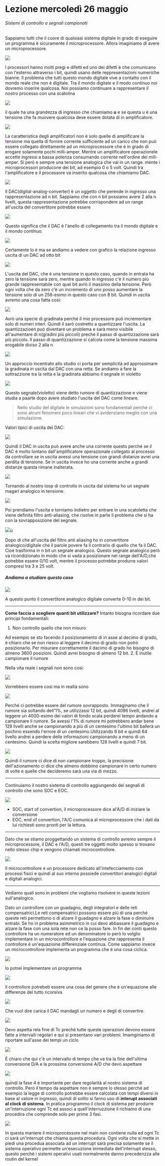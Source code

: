 # Lezione mercoledì 26 maggio

###### Sistemi di controllo a segnali campionati

Sappiamo tutti che il cuore di qualsiasi sistema digitale in grado di eseguire un programma è sicuramente il microprocessore. Allora imaginiamo di avere un microprocessore.

![](img1.png)

I processori hanno molti pregi e difetti ed uno dei difetti è che comunicano con l'esterno attraverso i bit, quindi usano delle reppresentazioni numeriche bianrie. Il problema che tutti questo mondo digitale vive a contatto con il mondo reale che non è digitale. Tra il mondo digitale e il modo continuo noi dovremo inserire qualcosa. Noi possiamo continuare a rappresentare il nostro processo con una scatolina

![](img2.png)

il quale ha una grandezza di ingresso che chiamiamo __u__ e se questa u è una tensione che fa muovere qualcosa deve essere dotata di in amplificatore.

![](img3.png)

La caratteristica degli amplificatori non è solo quelle di amplificare la tensione ma quella di fornire corrente sufficiente ad un carico che non può essere collegato direttamente ad un microprocessore che è in grado di erogare solamente pochi milli-amper. Mentre un amplificatore operazionele accette ingressi a bassa potenza consumando corrente nell'ordine dei mill-amper. Si però e sempre una tensione analogica che vai in un range. mente i microprocessori producone dei bit, ad esempio 0 o 5 volt. Quindi tra l'amplificatore e il processore va inserito qualcosa che chiamiamo DAC.

![](img.png)

Il DAC(digital-analog-converter) è un oggetto che perende in ingresso una rappresentazione ad n bit. Sappiamo che con n bit possiamo avere 2 alla n livelli, questa rappresentazione potrebbe corrispondere ad un range all'uscita del convertitore potrebbe essere  

![](img4.png)

Questo significa che il DAC è l'anello di collegamento tra il mondo digitale e il mondo continuo.

![](img5.png)

Certamente lo è ma se andiamo a vedere con grafico la relazione ingresso uscita di un DAC ad otto bit

![](img.png)

L'uscita del DAC, che è una tensione in questo caso, quando in entrata ha zero la tensione sarà zero, mentre quando in ingresso c'è il numero più grande rappresentabile con quei bit avrò il massimo della tensione. Però ogni volta che da zero c'è un incremento di uno posso aumentare la tensione solo di un 256-esimo in questo caso con 8 bit. Quindi in uscita avremo una cosa fatta così:

![](img6.png)

Avrò una specie di gradinata perché il mio processore può incrementare solo di numeri interi. Quindi il sarò costretto a quantizzare l'uscita. La quantizzazioen può diventare un problema e sarà meno visibile all'aumentare di n(gradini più piccoli) preché il passo di quantizzazione sarà più piccolo. Il passo di quantizzazione si calcola come la tensione massima erogabile diviso 2 alla n

![](img7.png)

Un approccio incentrato allo studio ci porta per semplicità ad approssimare la gradinata in uscita dal DAC con una retta. Se andiamo a fare la sottrazzione tra la retta e la gradinata abbiamo il segnale in violetto

![](img8.png)

Questo segnale(violetto) viene detto rumore di quantizzazione e viene studia a paarte dopo avere studiato l'uscita del DAC come lineare.

>Nello studio del digitale le simulazioni sono fondamentali perché ci sono alcuni fenomeni poco lineari che vi avidenziano meglio con una simulazione.

Valori tipici di uscita dei DAC:

![](img9.png)

Quindi il DAC in uscita può avere anche una corrente questo perché se il DAC è molto lontano dall'amplificatore operazionale collegato al processo da controllare se in uscita avessi una tensione con grandi distanze avrei una perdita di tensione. Se in uscita invece ho una corrente anche a grandi distanze questa rimane inalterata.

![](img10.png)

Tornando al nostro loop di controllo in uscita dal sistema ho un segnale magari analogico in tensione.

![](img11.png)

Poi prendiamo l'uscita e torniamo indietro per entrare in una scatoletta che viene definita filtro anti-aliasing, che risolve in parte il problema che si ha con la sovrapposizione del segnale.

![](img12.png)ù

Dopo di che all'uscita del filtro anti aliasing ho in convertitore analogico/digitale che il parole povere fa il contrario di quello che fa il DAC. Cioè trasforma in n bit un segnale analogico. Questo segnale analogico però va ricondizionato in modo che si vada a posizionare nel range dell'A/D,che potrebbe essere 0/10 volt, mentre il processo potrebbe produrre valori compresi tra 3 e 25 volt.

##### Andiamo a studiare questo caso

![](img13.1.png)

A questo punto il convertitore analogico digitale converte 0-10 in dei bit.

----

__Come faccia a scegliere quanti bit utilizzare?__
Intanto bisogna ricordare due principi fondamentali:
1. Non controllo quello che non misuro

  Ad esempio se sto facendo il posizionamento di in asse al decimo di grado, è chiaro che se non riesco al leggere il decimo di grado non potrò posizionarlo. Per misurare correttamente il dacimo di grado ho bisogno di almeno 3600 posizioni. Quindi avrei bisogno di almeno 12 bit.
2. È inutile campionare il rumore

  Nella vita reale i segnali non sono così:

  ![](img14.png)

  Vorrebbero essere così ma in realtà sono

  ![](img15.1.png)

  Perché ci potrebbe essere del rumore sovrapposto. Immaginamo che il rumore sia soltando dell'1%, se utilizzassi 12 bit, quindi 4096 livelli, andrei al leggere un 4000-esimo dei valori di fondo scala perderei tempo andando a campionare il rumore. Se avessi l'1% di rumore mi potrebbero andar bene 128 livelli anche se campionando a più di un centesimo l'ultimo bit ballerà un pochino essendo l'errore di un centesimo.Utilizzando 6 bit e quindi 64 livello andrei a perdere delle informazioni campionando a meno di un centesimo. Quindi la scelta migliore sarebbero 128 livelli e quindi 7 bit.

  ![](img16.png)

  Quindi il rumore ci dice di non campionare troppo, la precisione dell'azionamento ci dice che almeno dobbimo campionare in certo numero di volte e quelle che decideremo sarà una via di mezzo.

  ----

  Continuiamo il nostro sistema di controllo aggiungendo dei segnali di controllo che sono SOC e EOC.

  ![](img17.png)

  - SOC, start of convertion, il microprocessore dice al'A/D di iniziare la conversione
  - EOC, end of convertion, l'A/C comunica al microprocessore che i dati da lui richiesti sono pronti per la lettura.

  ----
  Dato che se stiamo proggettando un sistema di controllo avremo sempre il microprocessore, il DAC e l'A/D, questi tre oggetti molto spesso si trovano nello stesso chip e vengono chiamati microcontrollore.

  ![](img18.png)

  Il microcontrollore e un processore dedicato all'intefecciamento con processi fisici e quindi al suo interno possiede convertitori analogici digitali e digitali analogici.

  ---

  Vediamo quali sono in problemi che vogliamo risolvere in queste lezioni sull'analogico.

  Dato un controllore con un guadagno, degli integratori e delle reti compensatrici.Le reti compensatrici possono essere più di una perché queste reti permettono o di alzare il guadagno e alzare la fase o diminuire entrabi. Se ho in problema asimmetrico in cui devo abbassare il guadagno e alzare la fase con una sola rete non ce la posso fare. In fin dei conti questo controllore ha un numeratore ed un denominatore io però lo volglio implementare in un microcontrollore e l'equazione che rappresenta il controllore è un'equazioine differenziale continua. Come sappiamo invece un microcontrollore implementa un programma che è una cosa ciclica.
  
  ![](img19.png) 
  
  Io potrei implementare un programma 
  
  ![](img20.png)
  
  Il controllore potrebeb essere una cosa del genere che è un'equazione alle differenze del tutto ricorsiva
  
  ![](img21.png)
  
  Che vuol dire carica il DAC mandagli un numero e degli di convertire.
  
  ![](img22.png)
  
  Devo aspetta rela fine di Tc prechè tutte queste operazioni devono essere fatte a intervalli regolari e qui si presentano vari problemi. Imamginiamo di riportare sull'asse dei tempi un ciclo
  
  ![](img23.png)
  
  È chiaro che qui c'è un intervallo di tempo che va tra la fine dell'ultima conversione D/A e la prossima conversione A/D che devo aspettare
  
  ![](img23.1.png)
  
  quindi la fase 4 è importante per dare regolarità al nostro sistema di controllo. Però il tempo da aspettare non è sempre lo stesso perché ad esempio la legge di controllo potrebbe essere calcolata con tempi diversi in base al valore in ingresso, quindi di solito si fanno uso di __interupt associati al clock di sistema__. In pratica programmo il clock di sistema per produrre un'interruzione ogni Tc ed associ a quell'interruzzione il richiamo di una procedira che comprende solo per prime 3 fasi. 
  
  ![](img24.png)
  
  In questa maniere il microprocessore nel main non contiene nulla ed ogni Tc ci sarà un'interrupt che chiama questa procedura. Ogni volta che si mette in piedi una procedua associata ad un interrupt sarà precisa solamente se il sistema operativo permette un'esecuzione immediata dell'interrupt stesso, questo perché i sistemi operativi usati normalmente danno precedenzza alle routin del kernel 
  
  
